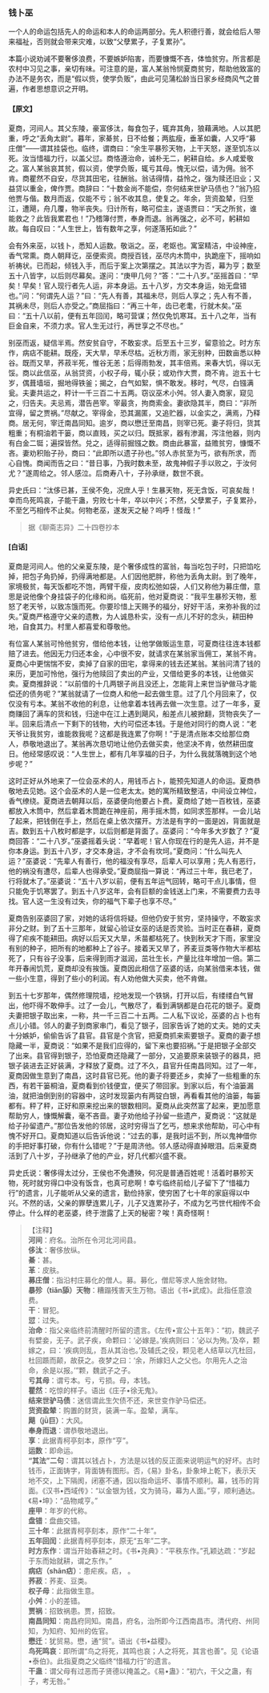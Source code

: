 <script type="text/javascript">
    var head = document.getElementsByTagName('head')[0];
    cssURL = '/public/liao.css';
    linkTag = document.createElement('link');
    linkTag.href = cssURL;
    linkTag.setAttribute('type','text/css');
    linkTag.setAttribute('rel','stylesheet');
    head.appendChild(linkTag);
</script>
### 钱卜巫

一个人的命运包括先人的命运和本人的命运两部分。先人积德行善，就会给后人带来福祉，否则就会带来灾难，以致“父孽累子，子复累孙”。

本篇小说劝诫不要奢侈浪费，不要嫉妒陷害，而要慷慨不吝，体恤贫穷。所言都是农村中习见之事，亲切有味。可注意的是，富人某翁怜悯夏商贫穷，帮助他致富的办法不是务农，而是“假以赀，使学负贩”，由此可见蒲松龄当日家乡经商风气之普遍，作者思想意识之开明。

#### 【原文】
<section>
夏商，河间人。其父东陵，豪富侈汰，每食包子，辄弃其角，狼藉满地。人以其肥重，呼之“丢角太尉”。暮年，家綦贫，日不给餐；两肱瘦，垂革如囊，人又呼“募庄僧”——谓其挂袋也。临终，谓商曰：“余生平暴殄天物，上干天怒，遂至饥冻以死。汝当惜福力行，以盖父愆。商恪遵治命，诚朴无二，躬耕自给。乡人咸爱敬之。富人某翁哀其贫，假以资，使学负贩，辄亏其母。愧无以偿，请为佣。翁不肯。商瞿然不自安，尽货其田宅，往酬翁。翁诘得情，益怜之，强为赎还旧业；又益贷以重金，俾作贾。商辞曰：“十数金尚不能偿，奈何结来世驴马债也？”翁乃招他贾与偕。数月而返，仅能不亏；翁不收其息，使复之。年余，货资盈辇，归至江，遭飓，舟几覆，物半丧失。归计所有，略可偿主，遂语贾曰：“天之所贫，谁能救之？此皆我累君也！”乃稽簿付贾，奉身而退。翁再强之，必不可，躬耕如故。每自叹曰：“人生世上，皆有数年之享，何遂落拓如此？”

会有外来巫，以钱卜，悉知人运数。敬诣之。巫，老妪也。寓室精洁，中设神座，香气常熏。商人朝拜讫，巫便索资。商授百钱，巫尽内木筒中，执跪座下，摇响如祈祷状。已而起，倾钱入手，而后于案上次第摆之。其法以字为否，幕为亨；数至五十八皆字，以后则尽幕矣。遂问：“庚甲几何？”答：“二十八岁。”巫摇首曰：“早矣！早矣！官人现行者先人运，非本身运。五十八岁，方交本身运，始无盘错也。”问：“何谓先人运？”曰：“先人有善，其福未尽，则后人享之；先人有不善，其祸未尽，则后人亦受之。”商屈指曰：“再三十年，齿已老耄，行就木矣。”巫曰：“五十八以前，便有五年回闰，略可营谋；然仅免饥寒耳。五十八之年，当有巨金自来，不须力求。官人生无过行，再世享之不尽也。”

别巫而返，疑信半焉。然安贫自守，不敢妄求。后至五十三岁，留意验之。时方东作，病痁不能耕。既痊，天大旱，早禾尽枯。近秋方雨，家无别种，田数亩悉以种谷。既而又旱，荞菽半死，惟谷无恙；后得雨勃发，其丰倍焉。来春大饥，得以无馁。商以此信巫，从翁贷资，小权子母，辄小获；或劝作大贾，商不肯。迨五十七岁，偶葺墙垣，掘地得铁釜；揭之，白气如絮，惧不敢发。移时，气尽，白镪满瓮。夫妻共运之，秤计一千三百二十五两。窃议巫术小舛。邻人妻入商家，窥见之，归告夫。夫忌焉，潜告邑宰。宰最贪，拘商索金。妻欲隐其半，商曰：“非所宜得，留之贾祸。”尽献之。宰得金，恐其漏匿，又追贮器，以金实之，满焉，乃释商。居无何，宰迁南昌同知。逾岁，商以懋迁至南昌，则宰已死。妻子将归，货其粗重；有桐油若干篓，商以直贱，买之以归。既抵家，器有渗漏，泻注他器，则内有白金二铤；遍探皆然。兑之，适得前掘镪之数。商由此暴富，益赡贫穷，慷慨不吝。妻劝积贻子孙，商曰：“此即所以遗子孙也。”邻人赤贫至为丐，欲有所求，而心自愧。商闻而告之曰：“昔日事，乃我时数未至，故鬼神假子手以败之，于汝何尤？”遂周给之。邻人感泣。后商寿八十，子孙承继，数世不衰。

异史氏曰：“汰侈已甚，王侯不免，况庶人乎！生暴天物，死无含饭，可哀矣哉！幸而鸟死鸣哀，子能干蛊，穷败七十年，卒以中兴；不然，父孽累子，子复累孙，不至乞丐相传不止矣。何物老巫，遂发天之秘？呜呼！怪哉！”

</section>

> 据《聊斋志异》二十四卷抄本

#### [白话]
<aside>

夏商是河间人。他的父亲夏东陵，是个奢侈成性的富翁，每当吃包子时，只把馅吃掉，把包子角扔掉，扔得满地都是。人们因他肥胖，称他为丢角太尉。到了晚年，家境极贫，每天饭都吃不饱，两臂干瘦，皮肉松弛如袋，人们又称他为募庄僧，意思是说他像个身挂袋子的化缘和尚。临死前，他对夏商说：“我平生暴殄天物，惹怒了老天爷，以致冻饿而死。你要珍惜上天赐予的福分，好好干活，来弥补我的过失。”夏商严格遵守父亲的遗教，为人诚恳朴实，没有一点儿不好的念头，耕田种地，自食其力。村里人都喜爱和尊敬他。

有位富人某翁可怜他贫穷，借给他本钱，让他学做贩运生意，可夏商往往连本钱都赔了进去。他因无力归还本金，心中很不安，就请求在某翁家当佣工，某翁不肯。夏商心中更惴惴不安，卖掉了自家的田宅，拿得来的钱去还某翁。某翁问清了钱的来历，更加可怜他，强行为他赎回了卖出的产业，又借给更多的本钱，让他做买卖。夏商推辞说：“以前借的十几两银子尚且没还上，怎能背上来世当驴做马才能偿还的债务呢？”某翁就请了一位商人和他一起去做生意。过了几个月回来了，仅仅没有亏本。某翁不收他的利息，让他拿着本钱再去做一次生意。过了一年多，夏商赚回了满车的货和钱，归途中在江上遇到飓风，船差点儿被掀翻，货物丧失了一半。回来后清点一下剩下的钱物，大约可偿还本钱。于是他对同行的商人说：“老天爷让我贫穷，谁能救我呢？这都是我连累了你啊！”于是清点账本交给那位商人，恭敬地退出了。某翁再次恳切地让他仍去做买卖，他坚决不肯，依然耕田度日。他经常感叹说：“人生世上，都有几年享福的日子，为什么我就落魄到这个地步呢？”

这时正好从外地来了一位会巫术的人，用钱币占卜，能预先知道人的命运。夏商恭敬地去见她。这个会巫术的人是一位老太太。她的寓所精致整洁，中间设立神位，香气缭绕。夏商进去朝拜以后，巫婆便向他要占卜费。夏商给了她一百枚钱，巫婆都放入木筒中，然后拿着木筒跪在神座前，用手摇木筒，如同求签那样。一会儿站了起来，把钱倒在手上，然后在桌上依次摆开。方法是有字的一面是凶，背面就是吉。数到五十八枚时都是字，以后则都是背面了。巫婆问：“今年多大岁数了？”夏商回答：“二十八岁。”巫婆摇着头说：“早着呢！官人你现在行的是先人运，并不是你本身运。到五十八岁，才交本身运，才不会有坎坷。”夏商问：“什么叫先人运？”巫婆说：“先辈人有善行，他的福没有享尽，后辈人可以享用；先人有恶行，他的祸没有遭尽，后辈人也得承受。”夏商屈指一算说：“再过三十年，我已老了，行将就木了。”巫婆说：“五十八岁以前，便有五年运气回转，略可干点儿事情，但只能免于饥寒罢了。到五十八岁这年，会有巨额的金钱送上门来，不需要费力去寻找。官人这一生没有过失，你的福气下辈子也享不尽。”

夏商告别巫婆回了家，对她的话将信将疑。但他仍安于贫穷，坚持操守，不敢妄求非分之财。到了五十三那年，就留心验证女巫的话是否灵验。当时正在春耕，夏商得了疟疾不能耕田。病好以后天又大旱，禾苗都枯死了。快到秋天才下雨，家里没有别的种子，把所有的地都种上了谷子。接着天又旱了，荞麦豆类等作物大半都枯死了，只有谷子没事，后来得到雨才滋润，茁壮生长，产量比往年增加一倍。第二年开春闹饥荒，夏商却没有挨饿。夏商因此相信了巫婆的话，向某翁借来本钱，做一些小生意，得到了些小的利润。有人劝他做大买卖，他不肯做。

到五十七岁那年，偶然修理院墙，挖地发现一个铁锅，打开以后，有缕缕白气冒出，他吓得不敢伸手。过了一会儿，气散尽了，看到满锅都是白花花的银子。夏商夫妻把银子取出来，一称，共一千三百二十五两。二人私下议论，巫婆的占卜也有点儿小错。邻人的妻子到商家串门，看见了银子，回家告诉了她的丈夫。她的丈夫十分嫉妒，偷偷告诉了县官。县官是个贪官，把夏商抓来索要银子。夏商的妻子想隐藏一半，夏商说：“如果不是我们应得的，留下来也要招祸。”于是把银子全部交了出来。县官得到银子，恐怕夏商还隐藏了一部分，又追要原来装银子的器具，把银子装进去正好装满，才释放了夏商。过了不久，县官升任南昌同知。过了一年，夏商因做生意到了南昌，这时县官已死。他的妻子将要还乡，卖掉了一些粗重的东西，有若干篓桐油，夏商看到价钱便宜，便买了带回家。到家以后，有个油篓漏油，就把油倒到别的容器中，这时发现篓内有两锭白银，再看看其他的油篓，每篓都有。秤了秤，正好和原来挖出来的银数相同。夏商从此突然富了起来，更加愿意帮助穷人，慷慨解囊，毫不吝啬。妻子劝他给子孙留一些遗产，夏商说：“这就是给子孙留遗产。”那位告发他的邻居，这时穷得当了乞丐，想来求他帮助，可心中有愧不好开口。夏商知道以后告诉他说：“过去的事，是我时运不到，所以鬼神借你的手把好事打破，你有什么错呢？”于是周济他。邻人感动得直掉眼泪。后来夏商活到了八十岁，子孙继承了他的产业，好几代都兴盛不衰。

异史氏说：奢侈得太过分，王侯也不免遭殃，何况是普通百姓呢！活着时暴殄天物，死时就穷得口中没有饭含，也真可悲啊！幸亏临终前给儿子留下了“惜福力行”的遗言，儿子能听从父亲的遗言，勤俭持家，使穷困了七十年的家庭得以中兴。不然的话，父亲的罪孽连累儿子，儿子又连累孙子，不成为乞丐世代相传不会停止。什么样的老巫婆，终于泄露了上天的秘密？唉！真奇怪啊！

</aside>

> 【注释】  
<b>河间</b>：府名。治所在令河北河间县。  
<b>侈汰</b>：奢侈放纵。  
<b>綦</b>：甚。  
<b>革</b>：皮肤。  
<b>募庄僧</b>：指沿村庄募化的僧人。募。募化，僧尼等求人施舍财物。  
<b>暴殄（tiǎn舔）天物</b>：糟蹋残害天生万物。语出《书•武成》。此指任意浪费。  
<b>干</b>：冒犯。  
<b>愆</b>：过失。  
<b>治命</b>：指父亲临终前清醒时所留的遗言。《左传•宣公十五年》：“初，魏武子有嬖妾，无子。武子疾，命颗曰：‘必嫁是。’疾病则曰：‘必以为殉。’及卒，颗嫁之，曰：‘疾病则乱，吾从其治也。’及辅氏之役，颗见老人结草以亢杜回，杜回踬而颠，故获之。夜梦之曰：‘余，所嫁妇人之父也。尔用先人之治命，余是以报。’”颗，魏武子之子。  
<b>亏其母</b>：谓亏本。亏，亏损。母，本钱。  
<b>瞿然</b>：吃惊的样子。语出《庄子•徐无鬼》。  
<b>结来世驴马债</b>：迷信谓此生欠债不还，来世变作驴马偿还。  
<b>货资盈辇</b>：购置的财货，装满一车。盈辇，满车。  
<b>飓（jǜ巨）</b>：大风。  
<b>奉身而退</b>：谓恭敬地退出。  
<b>享</b>：此据青柯亭刻本，原作“亨”。  
<b>运数</b>：即命运。  
<b>“其法”二句</b>：谓其以钱占卜，方法是以钱的反正面来说明运气的好坏。古时钱币，正面铸字，背面铸有图形。否，《易》卦名，卦象坤上乾下，表示天地不交，上下隔阂，闭塞不通，因以指命运坏、事情不顺利。幕，钱币的背面。《汉书•西域传》：“以金银为钱，文为骑马，幕为人面。”亨，顺利通达。《易•坤》：“品物咸亨。”  
<b>座甲</b>：年岁的代称。  
<b>盘错</b>：盘曲交错。  
<b>三十年</b>：此据青柯亭刻本，原作“二十年”。  
<b>五年回闰</b>：此据青柯亭刻本，原无“五年”二字。  
<b>时方东作</b>：谓当开始春耕之时。《书•尧典》：“平秩东作。”孔颖达疏：“岁起于东而始就耕，谓之东作。”  
<b>病痁（shān痁）</b>：患疟疾。痁， 。  
<b>荞菽</b>：荞麦、豆类。  
<b>权子母</b>：此指做生意。  
<b>小舛</b>：小的差错。  
<b>贾祸</b>：招致祸患。贾，招致。  
<b>南昌同知</b>：南昌府同知。南昌，府名，治所即今江西南昌市。清代府、州同知，为知府、知州的佐官。  
<b>懋迁</b>：犹贸易。懋，通“贸”。语出《书•益稷》。  
<b>鸟死鸣哀</b>：即所谓“鸟之将死，其鸣也哀；人之将死，其言也善”。见《论语•泰伯》。此指夏商之父临终“惜福力行”的遗言。  
<b>干蛊</b>：谓父母有过恶而子贤德以掩盖之。《易•蛊》：“初六，干父之蛊，有子，考无咎。”  
